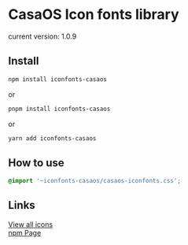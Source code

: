 # CasaOS Icon fonts library

current version: 1.0.9

## Install

```bash
npm install iconfonts-casaos
```

or

```bash
pnpm install iconfonts-casaos
```

or

```bash
yarn add iconfonts-casaos
```

## How to use

```css
@import '~iconfonts-casaos/casaos-iconfonts.css';
```

## Links

[View all icons](https://icewhaletech.github.io/CasaOS-Iconfonts/)  
[npm Page](https://www.npmjs.com/package/iconfonts-casaos)
